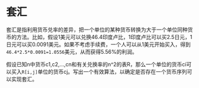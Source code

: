 # 套汇
套汇是指利用货币兑率的差异，把一个单位的某种货币转换为大于一个单位同种货币的方法。比如，假设1美元可以兑换46.4印度卢比，1印度卢比可以买2.5日元，1日元可以买0.0091美元。如果不考虑手续费，一个人可以从1美元开始买入，得到`46.4*2.5*0.0091=1.0556`美元，从而获得5.56%的利润。

假设已知n中货币c1,c2,...,cn和有关兑换率的n^2的表R，那么一个单位的货币ci可以买入`R[i,j]`单位的货币cj。写出一个有效算法，以确定是否存在一个货币序列可以实现套汇。
